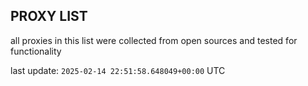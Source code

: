 ## PROXY LIST

all proxies in this list were collected from open sources and tested for functionality

last update: `2025-02-14 22:51:58.648049+00:00` UTC